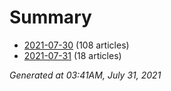 # Summary
* [2021-07-30](https://github.com/nuuuwan/news_lk/blob/data/news_lk.2021-07-30.json) (108 articles)
* [2021-07-31](https://github.com/nuuuwan/news_lk/blob/data/news_lk.2021-07-31.json) (18 articles)

*Generated at 03:41AM, July 31, 2021*